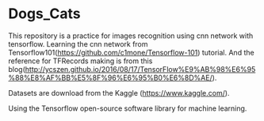# Dogs_Cats
This repository is a practice for images recognition using cnn network with tensorflow.
Learning the cnn network from Tensorflow101(https://github.com/c1mone/Tensorflow-101) tutorial.
And the reference for TFRecords making is from this blog(http://ycszen.github.io/2016/08/17/TensorFlow%E9%AB%98%E6%95%88%E8%AF%BB%E5%8F%96%E6%95%B0%E6%8D%AE/).

Datasets are download from the Kaggle (https://www.kaggle.com/).

Using the Tensorflow open-source software library for machine learning.


